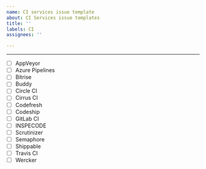 ```yaml
---
name: CI services issue template
about: CI Services issue templates
title: ''
labels: CI
assignees: ''

---
```


----

* [ ] AppVeyor
* [ ] Azure Pipelines
* [ ] Bitrise
* [ ] Buddy
* [ ] Circle CI
* [ ] Cirrus CI
* [ ] Codefresh
* [ ] Codeship
* [ ] GitLab CI
* [ ] INSPECODE
* [ ] Scrutinizer
* [ ] Semaphore
* [ ] Shippable
* [ ] Travis CI
* [ ] Wercker
